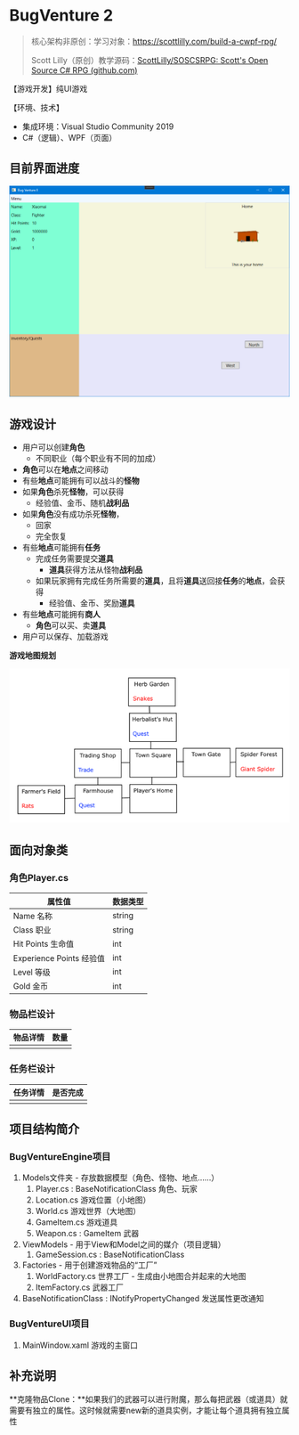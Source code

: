 # BugVenture 2

> 核心架构非原创：学习对象：https://scottlilly.com/build-a-cwpf-rpg/
>
> Scott Lilly（原创）教学源码：[ScottLilly/SOSCSRPG: Scott's Open Source C# RPG (github.com)](https://github.com/ScottLilly/SOSCSRPG)

【游戏开发】纯UI游戏

【环境、技术】

- 集成环境：Visual Studio Community 2019
- C#（逻辑）、WPF（页面）

## 目前界面进度

<img src="./README.pngs/Screenshots/20210219-2.png" alt="Lastest Screenshot" style="zoom:75%;" />

## 游戏设计

- 用户可以创建**角色**
  - 不同职业（每个职业有不同的加成）
- **角色**可以在**地点**之间移动
- 有些**地点**可能拥有可以战斗的**怪物**
- 如果**角色**杀死**怪物**，可以获得
  - 经验值、金币、随机**战利品**
- 如果**角色**没有成功杀死**怪物**，
  - 回家
  - 完全恢复
- 有些**地点**可能拥有**任务**
  - 完成任务需要提交**道具**
    - **道具**获得方法从怪物**战利品**
  - 如果玩家拥有完成任务所需要的**道具**，且将**道具**送回接**任务**的**地点**，会获得
    - 经验值、金币、奖励**道具**
- 有些**地点**可能拥有**商人**
  - **角色**可以买、卖**道具**
- 用户可以保存、加载游戏

**游戏地图规划**

![游戏地图规划](./README.pngs/WPFGameWorld.png)

## 面向对象类

### 角色Player.cs

| 属性值                   | 数据类型 |
| ------------------------ | -------- |
| Name 名称                | string   |
| Class 职业               | string   |
| Hit Points 生命值        | int      |
| Experience Points 经验值 | int      |
| Level 等级               | int      |
| Gold 金币                | int      |

### 物品栏设计

| 物品详情 | 数量 |
| -------- | ---- |
|          |      |

### 任务栏设计

| 任务详情 | 是否完成 |
| -------- | -------- |
|          |          |

## 项目结构简介

### BugVentureEngine项目

1. Models文件夹 - 存放数据模型（角色、怪物、地点……）
   1. Player.cs : BaseNotificationClass 角色、玩家
   2. Location.cs 游戏位置（小地图）
   3. World.cs 游戏世界（大地图）
   4. GameItem.cs 游戏道具
   5. Weapon.cs : GameItem 武器
2. ViewModels - 用于View和Model之间的媒介（项目逻辑）
   1. GameSession.cs : BaseNotificationClass
3. Factories - 用于创建游戏物品的“工厂”
   1. WorldFactory.cs 世界工厂 - 生成由小地图合并起来的大地图
   2. ItemFactory.cs 武器工厂
4. BaseNotificationClass : INotifyPropertyChanged 发送属性更改通知

### BugVentureUI项目

1. MainWindow.xaml 游戏的主窗口

## 补充说明

**克隆物品Clone：**如果我们的武器可以进行附魔，那么每把武器（或道具）就需要有独立的属性。这时候就需要new新的道具实例，才能让每个道具拥有独立属性